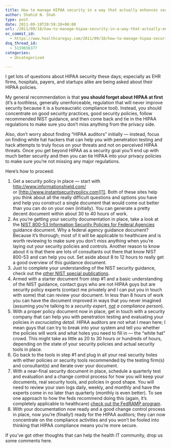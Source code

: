 ```yaml
---
title: How to manage HIPAA security in a way that actually enhances security and not just fills in documentation
author: Shahid N. Shah
type: post
date: 2011-09-18T20:59:20+00:00
url: /2011/09/18/how-to-manage-hipaa-security-in-a-way-that-actually-enhances-security-and-not-just-fills-in-documentation/
oc_commit_id:
  - https://www.healthcareguy.com/2011/09/18/how-to-manage-hipaa-security-in-a-way-that-actually-enhances-security-and-not-just-fills-in-documentation/1478770766
dsq_thread_id:
  - 5159656377
categories:
  - Uncategorized

---
```

I get lots of questions about HIPAA security these days; especially as EHR firms, hospitals, payers, and startups alike are being asked about their HIPAA policies.

My general recommendation is that **you should forget about HIPAA at first** (it&#8217;s a toothless, generally unenforceable, regulation that will never improve security because it is a bureaucratic compliance tool). Instead, you should concentrate on good security practices, good security policies, follow recommended NIST guidance, and then come back and tie in the HIPAA regulations to make sure you don&#8217;t miss anything from the privacy side.

Also, don&#8217;t worry about finding &#8220;HIPAA auditors&#8221; initially &#8212; instead, focus on finding white hat hackers that can help you with penetration testing and hack attempts to truly focus on your threats and not on perceived HIPAA threats. Once you get beyond HIPAA as a security goal you&#8217;ll end up with much better security and then you can tie HIPAA into your privacy policies to make sure you&#8217;re not missing any major regulations.

Here&#8217;s how to proceed:

  1. Get a security policy in place &#8212; start with <http://www.informationshield.com/> or [http://www.instantsecuritypolicy.com][1]. Both of these sites help you think about all the really difficult questions and options you have and help you construct a single document that would come out better than you can do on your own (initially). You can generate a pretty decent document within about 30 to 40 hours of work.
  2. As you&#8217;re getting your security documentation in place, take a look at the [NIST 800-53 Information Security Policies for Federal Agencies][2] guidance document. Why a federal agency guidance document? Because it&#8217;s thorough; most of it will be applicable to healthcare and is worth reviewing to make sure you don&#8217;t miss anything when you&#8217;re laying out your security policies and controls. Another reason to know about it is that there are lots of consultants out there that know NIST 800-53 and can help you out. Set aside about 8 to 12 hours to really get a good overview of this guidance document.
  3. Just to complete your understanding of the NIST security guidance, check out the [other NIST special publications][2].
  4. Armed with a starter document from step #1 and a basic understanding of the NIST guidance, contact guys who are not HIPAA guys but are security policy experts (contact me privately and I can put you in touch with some) that can review your document. In less than 8 hours of work you can have the document improved in ways that you never imagined (assuming you&#8217;re talking to a _security expert_, _<span style="text-decoration: underline;">not</span> a compliance person_).
  5. With a proper policy document now in place, get in touch with a security company that can help you with penetration testing and evaluating your policies _in excruciating detail_. HIPAA auditors are not what I mean here; I mean guys that can try to break into your system and tell you whether the policies will work and what holes you need to fill in &#8212; the &#8220;white hat&#8221; crowd. This might take as little as 20 to 30 hours or hundreds of hours, depending on the state of your security policies and actual security tools in place.
  6. Go back to the tools in step #1 and plug in all your real security holes with either policies or security tools recommended by the testing firm(s) and consultant(s) and iterate over your document.
  7. With a near-final security document in place, schedule a quarterly test and evaluation and a change control process for how you will keep your documents, real security tools, and policies in good shape. You will need to review your own logs daily, weekly, and monthly and have the experts come in no later than quarterly (monthly is even better). To see one approach to how the feds recommend doing this (again, it&#8217;s completely applicable to healthcare) [check out the FedRAMP program][3].
  8. With your documentation now ready and a good change control process in place, now you&#8217;re (finally!) ready for the HIPAA auditors; they can now concentrate on the compliance activities and you won&#8217;t be fooled into thinking that HIPAA compliance means you&#8217;re more secure.

If you&#8217;ve got other thoughts that can help the health IT community, drop us some comments here.

 [1]: http://www.instantsecuritypolicy.com/
 [2]: http://csrc.nist.gov/publications/nistpubs/800-53-Rev3/sp800-53-rev3-final_updated-errata_05-01-2010.pdf
 [3]: http://www.cio.gov/pages.cfm/page/Federal-Risk-and-Authorization-Management-Program-FedRAMP